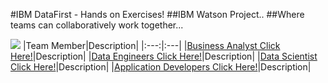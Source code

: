 #IBM DataFirst - Hands on Exercises!
##IBM Watson Project..
##Where teams can collaboratively work together...

[<img src="https://github.com/ibmdataworks/datafirst/raw/master/datascientist/media/team image.png">](https://github.com/ibmdataworks/datafirst/)
|Team Member|Description|
|:---:|:---|
|[Business Analyst Click Here!](https://github.com/ibmdataworks/datafirst/raw/master/businessanalyst/)|Description|
|[Data Engineers Click Here!](https://github.com/ibmdataworks/datafirst/raw/master/dataengineer/)|Description|
|[Data Scientist Click Here!](https://github.com/ibmdataworks/datafirst/raw/master/datascientist/)|Description|
|[Application Developers Click Here!](https://github.com/ibmdataworks/datafirst/raw/master/appdeveloper/)|Description|


